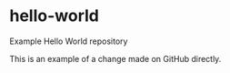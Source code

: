 # hello-world
Example Hello World repository

This is an example of a change made on GitHub directly.
